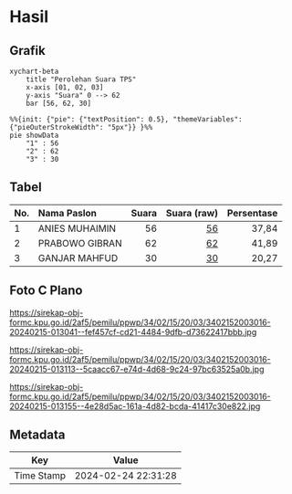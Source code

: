 # Hasil

## Grafik

```mermaid
xychart-beta
    title "Perolehan Suara TPS"
    x-axis [01, 02, 03]
    y-axis "Suara" 0 --> 62
    bar [56, 62, 30]
```

```mermaid
%%{init: {"pie": {"textPosition": 0.5}, "themeVariables": {"pieOuterStrokeWidth": "5px"}} }%%
pie showData
    "1" : 56
    "2" : 62
    "3" : 30
```

## Tabel

| No. | Nama Paslon    | Suara | Suara (raw) | Persentase |
|:--- |:-------------- | -----:| -----------:| ----------:|
| 1   | ANIES MUHAIMIN | 56    | [56][p-1]   | 37,84      |
| 2   | PRABOWO GIBRAN | 62    | [62][p-2]   | 41,89      |
| 3   | GANJAR MAHFUD  | 30    | [30][p-3]   | 20,27      |


[p-1]: https://github.com/gigit-pemilu/pemilu-2024-34-di-yogyakarta/blob/main/pilpres/hitung-suara/sub/34-di-yogyakarta/sub/02-bantul/sub/15-sewon/sub/2003-bangunharjo/sub/016-tps/sub/paslon-1.txt
[p-2]: https://github.com/gigit-pemilu/pemilu-2024-34-di-yogyakarta/blob/main/pilpres/hitung-suara/sub/34-di-yogyakarta/sub/02-bantul/sub/15-sewon/sub/2003-bangunharjo/sub/016-tps/sub/paslon-2.txt
[p-3]: https://github.com/gigit-pemilu/pemilu-2024-34-di-yogyakarta/blob/main/pilpres/hitung-suara/sub/34-di-yogyakarta/sub/02-bantul/sub/15-sewon/sub/2003-bangunharjo/sub/016-tps/sub/paslon-3.txt

## Foto C Plano

https://sirekap-obj-formc.kpu.go.id/2af5/pemilu/ppwp/34/02/15/20/03/3402152003016-20240215-013041--fef457cf-cd21-4484-9dfb-d73622417bbb.jpg

https://sirekap-obj-formc.kpu.go.id/2af5/pemilu/ppwp/34/02/15/20/03/3402152003016-20240215-013113--5caacc67-e74d-4d68-9c24-97bc63525a0b.jpg

https://sirekap-obj-formc.kpu.go.id/2af5/pemilu/ppwp/34/02/15/20/03/3402152003016-20240215-013155--4e28d5ac-161a-4d82-bcda-41417c30e822.jpg


## Metadata

| Key        | Value               |
| ---------- | ------------------- |
| Time Stamp | 2024-02-24 22:31:28 |



